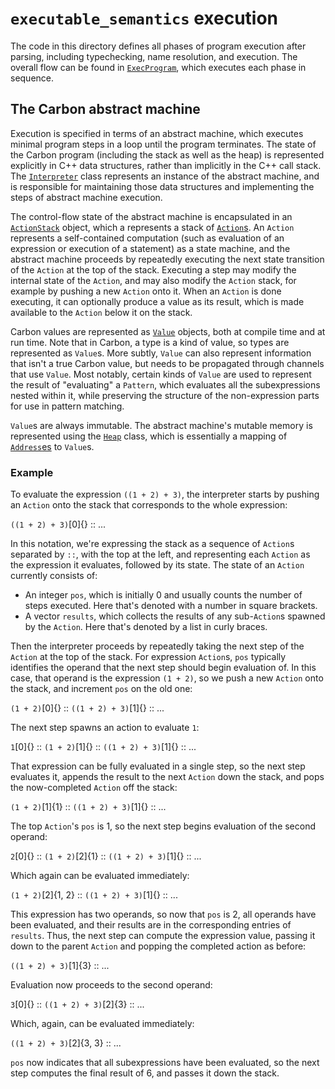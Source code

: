 # `executable_semantics` execution

<!--
Part of the Carbon Language project, under the Apache License v2.0 with LLVM
Exceptions. See /LICENSE for license information.
SPDX-License-Identifier: Apache-2.0 WITH LLVM-exception
-->

The code in this directory defines all phases of program execution after
parsing, including typechecking, name resolution, and execution. The overall
flow can be found in [`ExecProgram`](exec_program.cpp), which executes each
phase in sequence.

## The Carbon abstract machine

Execution is specified in terms of an abstract machine, which executes minimal
program steps in a loop until the program terminates. The state of the Carbon
program (including the stack as well as the heap) is represented explicitly in
C++ data structures, rather than implicitly in the C++ call stack. The
[`Interpreter`](interpreter.cpp) class represents an instance of the abstract
machine, and is responsible for maintaining those data structures and
implementing the steps of abstract machine execution.

The control-flow state of the abstract machine is encapsulated in an
[`ActionStack`](action_stack.h) object, which a represents a stack of
[`Action`s](action.h). An `Action` represents a self-contained computation (such
as evaluation of an expression or execution of a statement) as a state machine,
and the abstract machine proceeds by repeatedly executing the next state
transition of the `Action` at the top of the stack. Executing a step may modify
the internal state of the `Action`, and may also modify the `Action` stack, for
example by pushing a new `Action` onto it. When an `Action` is done executing,
it can optionally produce a value as its result, which is made available to the
`Action` below it on the stack.

Carbon values are represented as [`Value`](value.h) objects, both at compile
time and at run time. Note that in Carbon, a type is a kind of value, so types
are represented as `Value`s. More subtly, `Value` can also represent information
that isn't a true Carbon value, but needs to be propagated through channels that
use `Value`. Most notably, certain kinds of `Value` are used to represent the
result of "evaluating" a `Pattern`, which evaluates all the subexpressions
nested within it, while preserving the structure of the non-expression parts for
use in pattern matching.

`Value`s are always immutable. The abstract machine's mutable memory is
represented using the [`Heap`](heap.h) class, which is essentially a mapping of
[`Address`es](address.h) to `Value`s.

### Example

To evaluate the expression `((1 + 2) + 3)`, the interpreter starts by pushing an
`Action` onto the stack that corresponds to the whole expression:

`((1 + 2) + 3)`[0]{} :: ...

In this notation, we're expressing the stack as a sequence of `Action`s
separated by `::`, with the top at the left, and representing each `Action` as
the expression it evaluates, followed by its state. The state of an `Action`
currently consists of:

-   An integer `pos`, which is initially 0 and usually counts the number of
    steps executed. Here that's denoted with a number in square brackets.
-   A vector `results`, which collects the results of any sub-`Action`s spawned
    by the `Action`. Here that's denoted by a list in curly braces.

Then the interpreter proceeds by repeatedly taking the next step of the `Action`
at the top of the stack. For expression `Action`s, `pos` typically identifies
the operand that the next step should begin evaluation of. In this case, that
operand is the expression `(1 + 2)`, so we push a new `Action` onto the stack,
and increment `pos` on the old one:

`(1 + 2)`[0]{} :: `((1 + 2) + 3)`[1]{} :: ...

The next step spawns an action to evaluate `1`:

`1`[0]{} :: `(1 + 2)`[1]{} :: `((1 + 2) + 3)`[1]{} :: ...

That expression can be fully evaluated in a single step, so the next step
evaluates it, appends the result to the next `Action` down the stack, and pops
the now-completed `Action` off the stack:

`(1 + 2)`[1]{1} :: `((1 + 2) + 3)`[1]{} :: ...

The top `Action`'s `pos` is 1, so the next step begins evaluation of the second
operand:

`2`[0]{} :: `(1 + 2)`[2]{1} :: `((1 + 2) + 3)`[1]{} :: ...

Which again can be evaluated immediately:

`(1 + 2)`[2]{1, 2} :: `((1 + 2) + 3)`[1]{} :: ...

This expression has two operands, so now that `pos` is 2, all operands have been
evaluated, and their results are in the corresponding entries of `results`.
Thus, the next step can compute the expression value, passing it down to the
parent `Action` and popping the completed action as before:

`((1 + 2) + 3)`[1]{3} :: ...

Evaluation now proceeds to the second operand:

`3`[0]{} :: `((1 + 2) + 3)`[2]{3} :: ...

Which, again, can be evaluated immediately:

`((1 + 2) + 3)`[2]{3, 3} :: ...

`pos` now indicates that all subexpressions have been evaluated, so the next
step computes the final result of 6, and passes it down the stack.
